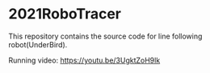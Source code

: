 # 2021RoboTracer

This repository contains the source code for line following robot(UnderBird). 

Running video: https://youtu.be/3UgktZoH9lk
